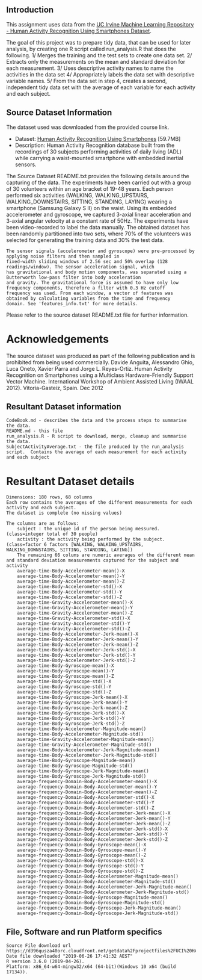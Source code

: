 ## Introduction

This assignment uses data from the <a href="http://archive.ics.uci.edu/ml/datasets/Human+Activity+Recognition+Using+Smartphones">UC Irvine Machine
Learning Repository - Human Activity Recognition Using Smartphones Dataset</a>.

The goal of this project was to prepare tidy data, that can be used for later analysis, by creating one R script called run_analysis.R that does the following.
1/ Merges the training and the test sets to create one data set.
2/ Extracts only the measurements on the mean and standard deviation for each measurement.
3/ Uses descriptive activity names to name the activities in the data set
4/ Appropriately labels the data set with descriptive variable names.
5/ From the data set in step 4, creates a second, independent tidy data set with the average of each variable for each activity and each subject.


## Source Dataset Information

The dataset used was downloaded from the provided course link. 
* Dataset: <a href="https://d396qusza40orc.cloudfront.net/getdata%2Fprojectfiles%2FUCI%20HAR%20Dataset.zip">Human Activity Recognition Using Smartphones</a> [59.7MB]
* Description: Human Activity Recognition database built from the recordings of 30 subjects performing activities of daily living (ADL) while carrying a waist-mounted smartphone with embedded inertial sensors.

The Source Dataset README.txt provides the following details around the capturing of the data.
    The experiments have been carried out with a group of 30 volunteers within an age bracket of 19-48 years. 
    Each person performed six activities (WALKING, WALKING_UPSTAIRS, WALKING_DOWNSTAIRS, SITTING, STANDING, LAYING) 
    wearing a smartphone (Samsung Galaxy S II) on the waist. Using its embedded accelerometer and gyroscope, 
    we captured 3-axial linear acceleration and 3-axial angular velocity at a constant rate of 50Hz. 
    The experiments have been video-recorded to label the data manually. The obtained dataset has been randomly 
    partitioned into two sets, where 70% of the volunteers was selected for generating the training data and 30% the test data. 
    
    The sensor signals (accelerometer and gyroscope) were pre-processed by applying noise filters and then sampled in 
    fixed-width sliding windows of 2.56 sec and 50% overlap (128 readings/window). The sensor acceleration signal, which 
    has gravitational and body motion components, was separated using a Butterworth low-pass filter into body acceleration 
    and gravity. The gravitational force is assumed to have only low frequency components, therefore a filter with 0.3 Hz cutoff 
    frequency was used. From each window, a vector of features was obtained by calculating variables from the time and frequency 
    domain. See 'features_info.txt' for more details. 

Please refer to the source dataset README.txt file for further information. 


# Acknowledgements

The source dataset was produced as part of the following publication and is prohibited from being used commercially.
    Davide Anguita, Alessandro Ghio, Luca Oneto, Xavier Parra and Jorge L. Reyes-Ortiz. 
    Human Activity Recognition on Smartphones using a Multiclass Hardware-Friendly Support 
    Vector Machine. International Workshop of Ambient Assisted Living (IWAAL 2012). 
    Vitoria-Gasteiz, Spain. Dec 2012


## Resultant Dataset information

    CodeBook.md - describes the data and the process steps to summarise the data.
    README.md - this file
    run_analysis.R - R script to download, merge, cleanup and summarise the data.
    SubjectActivityAverage.txt - the file produced by the run_analysis script.  Contains the average of each measurement for each activity and each subject


# Resultant Dataset details

    Dimensions: 180 rows, 68 columns
    Each row contains the averages of the different measurements for each activity and each subject. 
    The dataset is complete (no missing values)
    
    The columns are as follows:
    	subject : the unique id of the person being messured. (class=integer total of 30 people) 		
    	activity : the activity being performed by the subject. (class=factor 6 factors [WALKING, WALKING_UPSTAIRS, WALKING_DOWNSTAIRS, SITTING, STANDING, LAYING])	
    	The remaining 66 colums are numeric averages of the different mean and standard deviation measurements captured for the subject and activity
    	average-time-Body-Accelerometer-mean()-X    			
    	average-time-Body-Accelerometer-mean()-Y    			
    	average-time-Body-Accelerometer-mean()-Z    			
    	average-time-Body-Accelerometer-std()-X     			
    	average-time-Body-Accelerometer-std()-Y     			
    	average-time-Body-Accelerometer-std()-Z     			
    	average-time-Gravity-Accelerometer-mean()-X 			
    	average-time-Gravity-Accelerometer-mean()-Y 			
    	average-time-Gravity-Accelerometer-mean()-Z 			
    	average-time-Gravity-Accelerometer-std()-X  			
    	average-time-Gravity-Accelerometer-std()-Y  			
    	average-time-Gravity-Accelerometer-std()-Z      			
    	average-time-Body-Accelerometer-Jerk-mean()-X   			
    	average-time-Body-Accelerometer-Jerk-mean()-Y   			
    	average-time-Body-Accelerometer-Jerk-mean()-Z   			
    	average-time-Body-Accelerometer-Jerk-std()-X    			
    	average-time-Body-Accelerometer-Jerk-std()-Y    			
    	average-time-Body-Accelerometer-Jerk-std()-Z    			
    	average-time-Body-Gyroscope-mean()-X            			
    	average-time-Body-Gyroscope-mean()-Y            			
    	average-time-Body-Gyroscope-mean()-Z            			
    	average-time-Body-Gyroscope-std()-X             			
    	average-time-Body-Gyroscope-std()-Y             			
    	average-time-Body-Gyroscope-std()-Z             			
    	average-time-Body-Gyroscope-Jerk-mean()-X       			
    	average-time-Body-Gyroscope-Jerk-mean()-Y       			
    	average-time-Body-Gyroscope-Jerk-mean()-Z       			
    	average-time-Body-Gyroscope-Jerk-std()-X        			
    	average-time-Body-Gyroscope-Jerk-std()-Y        			
    	average-time-Body-Gyroscope-Jerk-std()-Z        			
    	average-time-Body-Accelerometer-Magnitude-mean() 			
    	average-time-Body-Accelerometer-Magnitude-std() 			
    	average-time-Gravity-Accelerometer-Magnitude-mean() 			
    	average-time-Gravity-Accelerometer-Magnitude-std() 			
    	average-time-Body-Accelerometer-Jerk-Magnitude-mean() 			
    	average-time-Body-Accelerometer-Jerk-Magnitude-std() 			
    	average-time-Body-Gyroscope-Magnitude-mean() 			
    	average-time-Body-Gyroscope-Magnitude-std() 			
    	average-time-Body-Gyroscope-Jerk-Magnitude-mean() 			
    	average-time-Body-Gyroscope-Jerk-Magnitude-std() 			
    	average-frequency-Domain-Body-Accelerometer-mean()-X 			
    	average-frequency-Domain-Body-Accelerometer-mean()-Y 			
    	average-frequency-Domain-Body-Accelerometer-mean()-Z 			
    	average-frequency-Domain-Body-Accelerometer-std()-X 			
    	average-frequency-Domain-Body-Accelerometer-std()-Y 			
    	average-frequency-Domain-Body-Accelerometer-std()-Z 			
    	average-frequency-Domain-Body-Accelerometer-Jerk-mean()-X 			
    	average-frequency-Domain-Body-Accelerometer-Jerk-mean()-Y 			
    	average-frequency-Domain-Body-Accelerometer-Jerk-mean()-Z 			
    	average-frequency-Domain-Body-Accelerometer-Jerk-std()-X 			
    	average-frequency-Domain-Body-Accelerometer-Jerk-std()-Y 			
    	average-frequency-Domain-Body-Accelerometer-Jerk-std()-Z 			
    	average-frequency-Domain-Body-Gyroscope-mean()-X 			
    	average-frequency-Domain-Body-Gyroscope-mean()-Y 			
    	average-frequency-Domain-Body-Gyroscope-mean()-Z 			
    	average-frequency-Domain-Body-Gyroscope-std()-X 			
    	average-frequency-Domain-Body-Gyroscope-std()-Y 			
    	average-frequency-Domain-Body-Gyroscope-std()-Z 			
    	average-frequency-Domain-Body-Accelerometer-Magnitude-mean()	
    	average-frequency-Domain-Body-Accelerometer-Magnitude-std()	
    	average-frequency-Domain-Body-Accelerometer-Jerk-Magnitude-mean()	
    	average-frequency-Domain-Body-Accelerometer-Jerk-Magnitude-std()	
    	average-frequency-Domain-Body-Gyroscope-Magnitude-mean()	
    	average-frequency-Domain-Body-Gyroscope-Magnitude-std()	
    	average-frequency-Domain-Body-Gyroscope-Jerk-Magnitude-mean()	
    	average-frequency-Domain-Body-Gyroscope-Jerk-Magnitude-std() 	


## File, Software and run Platform specifics
    Source File download url https://d396qusza40orc.cloudfront.net/getdata%2Fprojectfiles%2FUCI%20HAR%20Dataset.zip
    Date file downloaded "2019-06-26 17:41:32 AEST"
    R version 3.6.0 (2019-04-26).
    Platform: x86_64-w64-mingw32/x64 (64-bit)(Windows 10 x64 (build 17134)).











